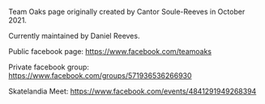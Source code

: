 Team Oaks page originally created by Cantor Soule-Reeves in October 2021.

Currently maintained by Daniel Reeves.

Public facebook page:
https://www.facebook.com/teamoaks

Private facebook group:
https://www.facebook.com/groups/571936536266930

Skatelandia Meet:
https://www.facebook.com/events/4841291949268394
